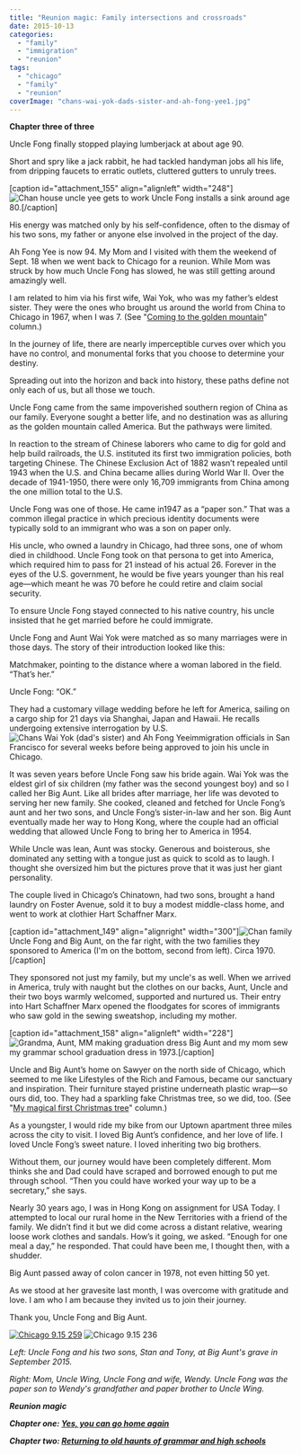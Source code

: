 ```yaml
---
title: "Reunion magic: Family intersections and crossroads"
date: 2015-10-13
categories: 
  - "family"
  - "immigration"
  - "reunion"
tags: 
  - "chicago"
  - "family"
  - "reunion"
coverImage: "chans-wai-yok-dads-sister-and-ah-fong-yee1.jpg"
---
```


**Chapter three of three**

Uncle Fong finally stopped playing lumberjack at about age 90.

Short and spry like a jack rabbit, he had tackled handyman jobs all his life, from dripping faucets to erratic outlets, cluttered gutters to unruly trees.

\[caption id="attachment\_155" align="alignleft" width="248"\]![Chan house uncle yee gets to work](images/chan-house-uncle-yee-gets-to-work1.jpg) Uncle Fong installs a sink around age 80.\[/caption\]

His energy was matched only by his self-confidence, often to the dismay of his two sons, my father or anyone else involved in the project of the day.

Ah Fong Yee is now 94. My Mom and I visited with them the weekend of Sept. 18 when we went back to Chicago for a reunion. While Mom was struck by how much Uncle Fong has slowed, he was still getting around amazingly well.

I am related to him via his first wife, Wai Yok, who was my father’s eldest sister. They were the ones who brought us around the world from China to Chicago in 1967, when I was 7. (See "[Coming to the golden mountain](http://www.meimeikirk.com/#!personal-tales/bkr35)" column.)

In the journey of life, there are nearly imperceptible curves over which you have no control, and monumental forks that you choose to determine your destiny.

<!--more-->Spreading out into the horizon and back into history, these paths define not only each of us, but all those we touch.

Uncle Fong came from the same impoverished southern region of China as our family. Everyone sought a better life, and no destination was as alluring as the golden mountain called America. But the pathways were limited.

In reaction to the stream of Chinese laborers who came to dig for gold and help build railroads, the U.S. instituted its first two immigration policies, both targeting Chinese. The Chinese Exclusion Act of 1882 wasn’t repealed until 1943 when the U.S. and China became allies during World War II. Over the decade of 1941-1950, there were only 16,709 immigrants from China among the one million total to the U.S.

Uncle Fong was one of those. He came in1947 as a “paper son.” That was a common illegal practice in which precious identity documents were typically sold to an immigrant who was a son on paper only.

His uncle, who owned a laundry in Chicago, had three sons, one of whom died in childhood. Uncle Fong took on that persona to get into America, which required him to pass for 21 instead of his actual 26. Forever in the eyes of the U.S. government, he would be five years younger than his real age—which meant he was 70 before he could retire and claim social security.

To ensure Uncle Fong stayed connected to his native country, his uncle insisted that he get married before he could immigrate.

Uncle Fong and Aunt Wai Yok were matched as so many marriages were in those days. The story of their introduction looked like this:

Matchmaker, pointing to the distance where a woman labored in the field. “That’s her.”

Uncle Fong: “OK.”

They had a customary village wedding before he left for America, sailing on a cargo ship for 21 days via Shanghai, Japan and Hawaii. He recalls undergoing extensive interrogation by U.S. ![Chans Wai Yok (dad's sister) and Ah Fong Yee](images/chans-wai-yok-dads-sister-and-ah-fong-yee1.jpg)immigration officials in San Francisco for several weeks before being approved to join his uncle in Chicago.

It was seven years before Uncle Fong saw his bride again. Wai Yok was the eldest girl of six children (my father was the second youngest boy) and so I called her Big Aunt. Like all brides after marriage, her life was devoted to serving her new family. She cooked, cleaned and fetched for Uncle Fong’s aunt and her two sons, and Uncle Fong’s sister-in-law and her son. Big Aunt eventually made her way to Hong Kong, where the couple had an official wedding that allowed Uncle Fong to bring her to America in 1954.

While Uncle was lean, Aunt was stocky. Generous and boisterous, she dominated any setting with a tongue just as quick to scold as to laugh. I thought she oversized him but the pictures prove that it was just her giant personality.

The couple lived in Chicago’s Chinatown, had two sons, brought a hand laundry on Foster Avenue, sold it to buy a modest middle-class home, and went to work at clothier Hart Schaffner Marx.

\[caption id="attachment\_149" align="alignright" width="300"\]![Chan family](images/mm-fam-clan.jpg) Uncle Fong and Big Aunt, on the far right, with the two families they sponsored to America (I'm on the bottom, second from left). Circa 1970.\[/caption\]

They sponsored not just my family, but my uncle's as well. When we arrived in America, truly with naught but the clothes on our backs, Aunt, Uncle and their two boys warmly welcomed, supported and nurtured us. Their entry into Hart Schaffner Marx opened the floodgates for scores of immigrants who saw gold in the sewing sweatshop, including my mother.

\[caption id="attachment\_158" align="alignleft" width="228"\]![Grandma, Aunt, MM making graduation dress](images/grandma-aunt-mm-making-graduation-dress.jpg) Big Aunt and my mom sew my grammar school graduation dress in 1973.\[/caption\]

Uncle and Big Aunt’s home on Sawyer on the north side of Chicago, which seemed to me like Lifestyles of the Rich and Famous, became our sanctuary and inspiration. Their furniture stayed pristine underneath plastic wrap—so ours did, too. They had a sparkling fake Christmas tree, so we did, too. (See "[My magical first Christmas tree](http://www.meimeikirk.com/#!my-magical-first-christmas-tree/bg4sv)" column.)

As a youngster, I would ride my bike from our Uptown apartment three miles across the city to visit. I loved Big Aunt’s confidence, and her love of life. I loved Uncle Fong’s sweet nature. I loved inheriting two big brothers.

Without them, our journey would have been completely different. Mom thinks she and Dad could have scraped and borrowed enough to put me through school. “Then you could have worked your way up to be a secretary,” she says.

Nearly 30 years ago, I was in Hong Kong on assignment for USA Today. I attempted to local our rural home in the New Territories with a friend of the family. We didn’t find it but we did come across a distant relative, wearing loose work clothes and sandals. How’s it going, we asked. “Enough for one meal a day,” he responded. That could have been me, I thought then, with a shudder.

Big Aunt passed away of colon cancer in 1978, not even hitting 50 yet.

As we stood at her gravesite last month, I was overcome with gratitude and love. I am who I am because they invited us to join their journey.

Thank you, Uncle Fong and Big Aunt.

[![Chicago 9.15 259](images/chicago-9-15-259.jpg)](https://meimeichan.com/wp-content/uploads/2015/10/chicago-9-15-259.jpg) ![Chicago 9.15 236](images/chicago-9-15-2361.jpg)

_Left: Uncle Fong and his two sons, Stan and Tony, at Big Aunt's grave in September 2015._

_Right: Mom, Uncle Wing, Uncle Fong and wife, Wendy. Uncle Fong was the paper son to Wendy's grandfather and paper brother to Uncle Wing._

**_Reunion magic_**

**_Chapter one: [Yes, you can go home again](https://meimeikirk.wordpress.com/2015/09/28/reunion-magic-yes-you-can-go-home-again/)_**

**_Chapter two: [Returning to old haunts of grammar and high schools](https://meimeikirk.wordpress.com/2015/10/03/reunion-magic-returning-to-goudy-and-lane/)_**
